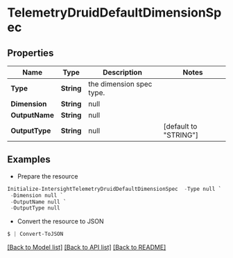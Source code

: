 # TelemetryDruidDefaultDimensionSpec
## Properties

Name | Type | Description | Notes
------------ | ------------- | ------------- | -------------
**Type** | **String** | the dimension spec type. | 
**Dimension** | **String** | null | 
**OutputName** | **String** | null | 
**OutputType** | **String** | null | [default to "STRING"]

## Examples

- Prepare the resource
```powershell
Initialize-IntersightTelemetryDruidDefaultDimensionSpec  -Type null `
 -Dimension null `
 -OutputName null `
 -OutputType null
```

- Convert the resource to JSON
```powershell
$ | Convert-ToJSON
```

[[Back to Model list]](../README.md#documentation-for-models) [[Back to API list]](../README.md#documentation-for-api-endpoints) [[Back to README]](../README.md)


